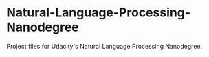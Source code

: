 # Natural-Language-Processing-Nanodegree
Project files for Udacity's Natural Language Processing Nanodegree.
